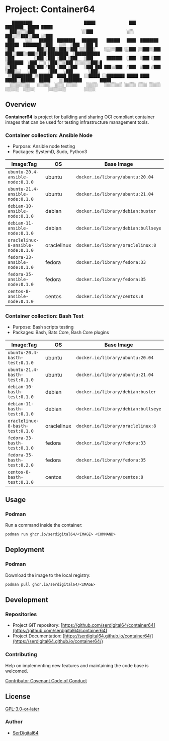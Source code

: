 # Project: Container64

```shell linenums="0"
   █████████                       █████               ███                                 ████████  █████ █████
  ███░░░░░███                     ░░███               ░░░                                 ███░░░░███░░███ ░░███
 ███     ░░░   ██████  ████████   ███████    ██████   ████  ████████    ██████  ████████ ░███   ░░░  ░███  ░███ █
░███          ███░░███░░███░░███ ░░░███░    ░░░░░███ ░░███ ░░███░░███  ███░░███░░███░░███░█████████  ░███████████
░███         ░███ ░███ ░███ ░███   ░███      ███████  ░███  ░███ ░███ ░███████  ░███ ░░░ ░███░░░░███ ░░░░░░░███░█
░░███     ███░███ ░███ ░███ ░███   ░███ ███ ███░░███  ░███  ░███ ░███ ░███░░░   ░███     ░███   ░███       ░███░
 ░░█████████ ░░██████  ████ █████  ░░█████ ░░████████ █████ ████ █████░░██████  █████    ░░████████        █████
  ░░░░░░░░░   ░░░░░░  ░░░░ ░░░░░    ░░░░░   ░░░░░░░░ ░░░░░ ░░░░ ░░░░░  ░░░░░░  ░░░░░      ░░░░░░░░        ░░░░░
```

## Overview

**Container64** is project for building and sharing OCI compliant container images that can be used for testing infrastructure management tools.

### Container collection: Ansible Node

- Purpose: Ansible node testing
- Packages: SystemD, Sudo, Python3

| Image:Tag                          | OS          | Base Image                          |
| ---------------------------------- | ----------- | ----------------------------------- |
| `ubuntu-20.4-ansible-node:0.1.0`   | ubuntu      | `docker.io/library/ubuntu:20.04`    |
| `ubuntu-21.4-ansible-node:0.1.0`   | ubuntu      | `docker.io/library/ubuntu:21.04`    |
| `debian-10-ansible-node:0.1.0`     | debian      | `docker.io/library/debian:buster`   |
| `debian-11-ansible-node:0.1.0`     | debian      | `docker.io/library/debian:bullseye` |
| `oraclelinux-8-ansible-node:0.1.0` | oraclelinux | `docker.io/library/oraclelinux:8`   |
| `fedora-33-ansible-node:0.1.0`     | fedora      | `docker.io/library/fedora:33`       |
| `fedora-35-ansible-node:0.1.0`     | fedora      | `docker.io/library/fedora:35`       |
| `centos-8-ansible-node:0.1.0`      | centos      | `docker.io/library/centos:8`        |

### Container collection: Bash Test

- Purpose: Bash scripts testing
- Packages: Bash, Bats Core, Bash Core plugins

| Image:Tag                        | OS          | Base Image                          |
| -------------------------------- | ----------- | ----------------------------------- |
| `ubuntu-20.4-basth-test:0.1.0`   | ubuntu      | `docker.io/library/ubuntu:20.04`    |
| `ubuntu-21.4-basth-test:0.1.0`   | ubuntu      | `docker.io/library/ubuntu:21.04`    |
| `debian-10-basth-test:0.1.0`     | debian      | `docker.io/library/debian:buster`   |
| `debian-11-basth-test:0.1.0`     | debian      | `docker.io/library/debian:bullseye` |
| `oraclelinux-8-basth-test:0.1.0` | oraclelinux | `docker.io/library/oraclelinux:8`   |
| `fedora-33-basth-test:0.1.0`     | fedora      | `docker.io/library/fedora:33`       |
| `fedora-35-basth-test:0.2.0`     | fedora      | `docker.io/library/fedora:35`       |
| `centos-8-basth-test:0.1.0`      | centos      | `docker.io/library/centos:8`        |

## Usage

### Podman

Run a command inside the container:

`podman run ghcr.io/serdigital64/<IMAGE> <COMMAND>`

## Deployment

### Podman

Download the image to the local registry:

`podman pull ghcr.io/serdigital64/<IMAGE>`

## Development

### Repositories

- Project GIT repository: [https://github.com/serdigital64/container64](https://github.com/serdigital64/container64)
- Project Documentation: [https://serdigital64.github.io/container64/](https://serdigital64.github.io/container64/)

### Contributing

Help on implementing new features and maintaining the code base is welcomed.

[Contributor Covenant Code of Conduct](https://serdigital64.github.io/container64/cod/)

## License

[GPL-3.0-or-later](https://www.gnu.org/licenses/gpl-3.0.txt)

### Author

- [SerDigital64](https://github.com/serdigital64)
